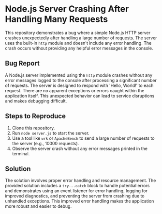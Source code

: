 # Node.js Server Crashing After Handling Many Requests

This repository demonstrates a bug where a simple Node.js HTTP server crashes unexpectedly after handling a large number of requests. The server uses the built-in `http` module and doesn't include any error handling. The crash occurs without providing any helpful error messages in the console.

## Bug Report

A Node.js server implemented using the `http` module crashes without any error messages logged to the console after processing a significant number of requests.  The server is designed to respond with 'Hello, World!' to each request.  There are no apparent exceptions or errors caught within the application itself. This unexpected behavior can lead to service disruptions and makes debugging difficult.

## Steps to Reproduce

1. Clone this repository.
2. Run `node server.js` to start the server.
3. Use a tool like `wrk` or `ApacheBench` to send a large number of requests to the server (e.g., 10000 requests).
4. Observe the server crash without any error messages printed in the terminal.

## Solution

The solution involves proper error handling and resource management. The provided solution includes a `try...catch` block to handle potential errors and demonstrates using an event listener for error handling, logging for improved diagnostics, and preventing the server from crashing due to unhandled exceptions. This improved error handling makes the application more robust and easier to debug.
